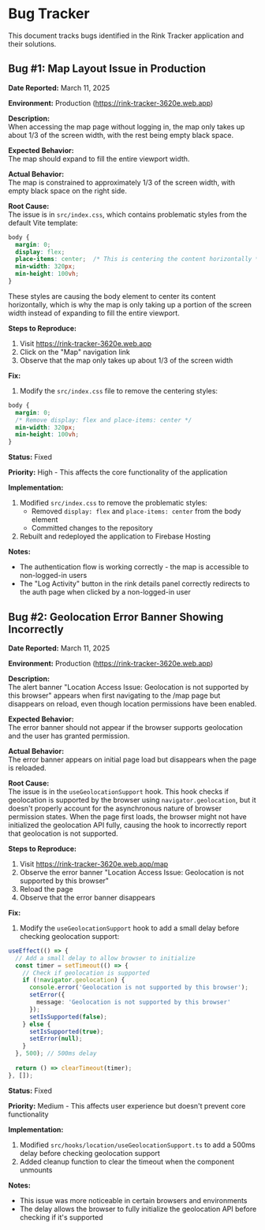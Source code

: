 # Bug Tracker

This document tracks bugs identified in the Rink Tracker application and their solutions.

## Bug #1: Map Layout Issue in Production

**Date Reported:** March 11, 2025

**Environment:** Production (https://rink-tracker-3620e.web.app)

**Description:**  
When accessing the map page without logging in, the map only takes up about 1/3 of the screen width, with the rest being empty black space.

**Expected Behavior:**  
The map should expand to fill the entire viewport width.

**Actual Behavior:**  
The map is constrained to approximately 1/3 of the screen width, with empty black space on the right side.

**Root Cause:**  
The issue is in `src/index.css`, which contains problematic styles from the default Vite template:

```css
body {
  margin: 0;
  display: flex;
  place-items: center;  /* This is centering the content horizontally */
  min-width: 320px;
  min-height: 100vh;
}
```

These styles are causing the body element to center its content horizontally, which is why the map is only taking up a portion of the screen width instead of expanding to fill the entire viewport.

**Steps to Reproduce:**
1. Visit https://rink-tracker-3620e.web.app
2. Click on the "Map" navigation link
3. Observe that the map only takes up about 1/3 of the screen width

**Fix:**
1. Modify the `src/index.css` file to remove the centering styles:
```css
body {
  margin: 0;
  /* Remove display: flex and place-items: center */
  min-width: 320px;
  min-height: 100vh;
}
```

**Status:** Fixed

**Priority:** High - This affects the core functionality of the application

**Implementation:**
1. Modified `src/index.css` to remove the problematic styles:
   - Removed `display: flex` and `place-items: center` from the body element
   - Committed changes to the repository
2. Rebuilt and redeployed the application to Firebase Hosting

**Notes:**
- The authentication flow is working correctly - the map is accessible to non-logged-in users
- The "Log Activity" button in the rink details panel correctly redirects to the auth page when clicked by a non-logged-in user

## Bug #2: Geolocation Error Banner Showing Incorrectly

**Date Reported:** March 11, 2025

**Environment:** Production (https://rink-tracker-3620e.web.app)

**Description:**  
The alert banner "Location Access Issue: Geolocation is not supported by this browser" appears when first navigating to the /map page but disappears on reload, even though location permissions have been enabled.

**Expected Behavior:**  
The error banner should not appear if the browser supports geolocation and the user has granted permission.

**Actual Behavior:**  
The error banner appears on initial page load but disappears when the page is reloaded.

**Root Cause:**  
The issue is in the `useGeolocationSupport` hook. This hook checks if geolocation is supported by the browser using `navigator.geolocation`, but it doesn't properly account for the asynchronous nature of browser permission states. When the page first loads, the browser might not have initialized the geolocation API fully, causing the hook to incorrectly report that geolocation is not supported.

**Steps to Reproduce:**
1. Visit https://rink-tracker-3620e.web.app/map
2. Observe the error banner "Location Access Issue: Geolocation is not supported by this browser"
3. Reload the page
4. Observe that the error banner disappears

**Fix:**
1. Modify the `useGeolocationSupport` hook to add a small delay before checking geolocation support:
```typescript
useEffect(() => {
  // Add a small delay to allow browser to initialize
  const timer = setTimeout(() => {
    // Check if geolocation is supported
    if (!navigator.geolocation) {
      console.error('Geolocation is not supported by this browser');
      setError({
        message: 'Geolocation is not supported by this browser'
      });
      setIsSupported(false);
    } else {
      setIsSupported(true);
      setError(null);
    }
  }, 500); // 500ms delay
  
  return () => clearTimeout(timer);
}, []);
```

**Status:** Fixed

**Priority:** Medium - This affects user experience but doesn't prevent core functionality

**Implementation:**
1. Modified `src/hooks/location/useGeolocationSupport.ts` to add a 500ms delay before checking geolocation support
2. Added cleanup function to clear the timeout when the component unmounts

**Notes:**
- This issue was more noticeable in certain browsers and environments
- The delay allows the browser to fully initialize the geolocation API before checking if it's supported
